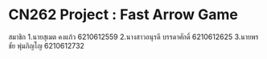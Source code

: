 

# CN262 Project : Fast Arrow Game

สมาชิก
1.นายสุเมต คงแก้ว 6210612559
2.นางสาวอนุรดี บรรดาศักดิ์ 6210612625
3.นายพรชัย พุ่มภิญโญ 6210612732
